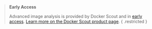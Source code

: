 > **Early Access**
>
> Advanced image analysis is provided by Docker Scout and in [early access](/release-lifecycle/#early-access-ea).
> [Learn more on the Docker Scout product page](https://docker.com/products/docker-scout).
{ .restricted }